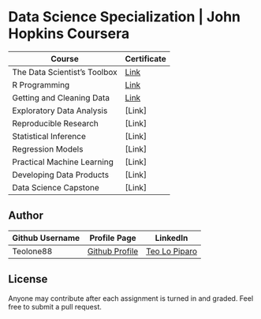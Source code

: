 # Data Science Specialization | John Hopkins Coursera

Course | Certificate
--- | --- 
The Data Scientist’s Toolbox | [Link](https://www.coursera.org/account/accomplishments/verify/B5CDAAH836UW)
R Programming | [Link](https://www.coursera.org/account/accomplishments/verify/WJH5PTDX7VJA)
Getting and Cleaning Data | [Link](https://www.coursera.org/account/accomplishments/verify/JZ7AZ2T327R8) 
Exploratory Data Analysis | [Link]
Reproducible Research | [Link]
Statistical Inference | [Link]
Regression Models | [Link]
Practical Machine Learning | [Link]
Developing Data Products | [Link]
Data Science Capstone | [Link]


## Author
Github Username | Profile Page | LinkedIn
--- | --- | ---
Teolone88 | [Github Profile](https://github.com/Teolone88) | [Teo Lo Piparo](https://www.linkedin.com/in/teo-lo-piparo-72440b55/)

## License
Anyone may contribute after each assignment is turned in and graded. Feel free to submit a pull request. 

